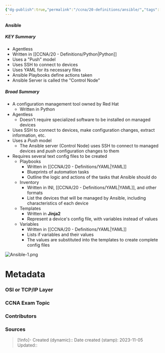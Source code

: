 ```yaml
---
{"dg-publish":true,"permalink":"/ccna/20-definitions/ansible/","tags":["defs_ccna"]}
---
```


#### Ansible
##### KEY Summary
- Agentless
- Written in [[CCNA/20 - Definitions/Python\|Python]]
- Uses a "Push" model
- Uses SSH to connect to devices
- Uses YAML for its necessary files
- Ansible Playbooks define actions taken
- Ansible Server is called the "Control Node"

##### Broad Summary
- A configuration management tool owned by Red Hat
	- Written in Python
- Agentless
	- Doesn't require specialized software to be installed on managed devices 
- Uses SSH to connect to devices, make configuration changes, extract information, etc.
- Uses a *Push* model
	- The Ansible server (Control Node) uses SSH to connect to managed devices and *push* configuration changes to them
- Requires several text config files to be created
	- Playbooks
		- Written in [[CCNA/20 - Definitions/YAML\|YAML]]
		- Blueprints of automation tasks
		- Outline the logic and actions of the tasks that Ansible should do
	- Inventory
		- Written in INI, [[CCNA/20 - Definitions/YAML\|YAML]], and other formats
		- List the devices that will be managed by Ansible, including characteristics of each device
	- Templates
		- Written in **Jinja2**
		- Represent a device's config file, with variables instead of values
	- Variables
		- Written in [[CCNA/20 - Definitions/YAML\|YAML]]
		- Lists if variables and their values
		- The values are substituted into the templates to create complete config files

![Ansible-1.png](/img/user/Attachments/Ansible-1.png)



# Metadata
### OSI or TCP/IP Layer

### CCNA Exam Topic

### Contributors

### Sources



> [!info]- Created (dynamic):: 
> Date created (stamp): 2023-11-05
> Updated:: 


